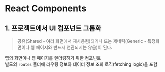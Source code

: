 # React Components 

## 1. 프로젝트에서 UI 컴포넌트 그룹화

> 공유(Shared - 여러 화면에서 재사용됨)되거나 또는 제네릭(Generic - 특정화면이나
> 웹 페이지와 반드시 연관되지는 않음)이 된다.

앱의 화면이나 웹 페이지를 렌더링하기 위한 컴포넌트  
별도의 `routes` 폴더에 라우팅 정보와 데이터 정보 조회 로직(fetching logic)을 포함

